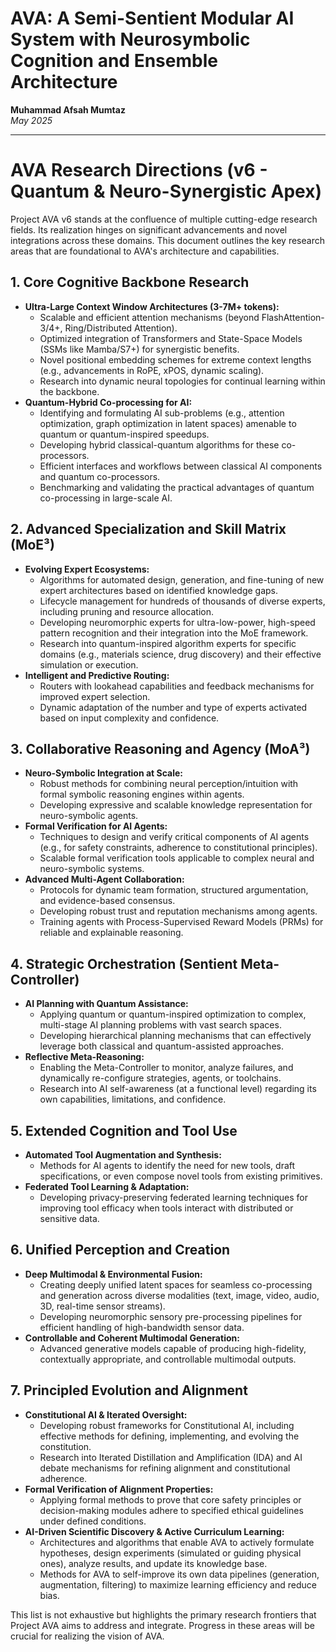 # AVA: A Semi-Sentient Modular AI System with Neurosymbolic Cognition and Ensemble Architecture

**Muhammad Afsah Mumtaz**  
*May 2025*

---

# AVA Research Directions (v6 - Quantum & Neuro-Synergistic Apex)

Project AVA v6 stands at the confluence of multiple cutting-edge research fields. Its realization hinges on significant advancements and novel integrations across these domains. This document outlines the key research areas that are foundational to AVA's architecture and capabilities.

## 1. Core Cognitive Backbone Research

* **Ultra-Large Context Window Architectures (3-7M+ tokens):**
    * Scalable and efficient attention mechanisms (beyond FlashAttention-3/4+, Ring/Distributed Attention).
    * Optimized integration of Transformers and State-Space Models (SSMs like Mamba/S7+) for synergistic benefits.
    * Novel positional embedding schemes for extreme context lengths (e.g., advancements in RoPE, xPOS, dynamic scaling).
    * Research into dynamic neural topologies for continual learning within the backbone.
* **Quantum-Hybrid Co-processing for AI:**
    * Identifying and formulating AI sub-problems (e.g., attention optimization, graph optimization in latent spaces) amenable to quantum or quantum-inspired speedups.
    * Developing hybrid classical-quantum algorithms for these co-processors.
    * Efficient interfaces and workflows between classical AI components and quantum co-processors.
    * Benchmarking and validating the practical advantages of quantum co-processing in large-scale AI.

## 2. Advanced Specialization and Skill Matrix (MoE³)

* **Evolving Expert Ecosystems:**
    * Algorithms for automated design, generation, and fine-tuning of new expert architectures based on identified knowledge gaps.
    * Lifecycle management for hundreds of thousands of diverse experts, including pruning and resource allocation.
    * Developing neuromorphic experts for ultra-low-power, high-speed pattern recognition and their integration into the MoE framework.
    * Research into quantum-inspired algorithm experts for specific domains (e.g., materials science, drug discovery) and their effective simulation or execution.
* **Intelligent and Predictive Routing:**
    * Routers with lookahead capabilities and feedback mechanisms for improved expert selection.
    * Dynamic adaptation of the number and type of experts activated based on input complexity and confidence.

## 3. Collaborative Reasoning and Agency (MoA³)

* **Neuro-Symbolic Integration at Scale:**
    * Robust methods for combining neural perception/intuition with formal symbolic reasoning engines within agents.
    * Developing expressive and scalable knowledge representation for neuro-symbolic agents.
* **Formal Verification for AI Agents:**
    * Techniques to design and verify critical components of AI agents (e.g., for safety constraints, adherence to constitutional principles).
    * Scalable formal verification tools applicable to complex neural and neuro-symbolic systems.
* **Advanced Multi-Agent Collaboration:**
    * Protocols for dynamic team formation, structured argumentation, and evidence-based consensus.
    * Developing robust trust and reputation mechanisms among agents.
    * Training agents with Process-Supervised Reward Models (PRMs) for reliable and explainable reasoning.

## 4. Strategic Orchestration (Sentient Meta-Controller)

* **AI Planning with Quantum Assistance:**
    * Applying quantum or quantum-inspired optimization to complex, multi-stage AI planning problems with vast search spaces.
    * Developing hierarchical planning mechanisms that can effectively leverage both classical and quantum-assisted approaches.
* **Reflective Meta-Reasoning:**
    * Enabling the Meta-Controller to monitor, analyze failures, and dynamically re-configure strategies, agents, or toolchains.
    * Research into AI self-awareness (at a functional level) regarding its own capabilities, limitations, and confidence.

## 5. Extended Cognition and Tool Use

* **Automated Tool Augmentation and Synthesis:**
    * Methods for AI agents to identify the need for new tools, draft specifications, or even compose novel tools from existing primitives.
* **Federated Tool Learning & Adaptation:**
    * Developing privacy-preserving federated learning techniques for improving tool efficacy when tools interact with distributed or sensitive data.

## 6. Unified Perception and Creation

* **Deep Multimodal & Environmental Fusion:**
    * Creating deeply unified latent spaces for seamless co-processing and generation across diverse modalities (text, image, video, audio, 3D, real-time sensor streams).
    * Developing neuromorphic sensory pre-processing pipelines for efficient handling of high-bandwidth sensor data.
* **Controllable and Coherent Multimodal Generation:**
    * Advanced generative models capable of producing high-fidelity, contextually appropriate, and controllable multimodal outputs.

## 7. Principled Evolution and Alignment

* **Constitutional AI & Iterated Oversight:**
    * Developing robust frameworks for Constitutional AI, including effective methods for defining, implementing, and evolving the constitution.
    * Research into Iterated Distillation and Amplification (IDA) and AI debate mechanisms for refining alignment and constitutional adherence.
* **Formal Verification of Alignment Properties:**
    * Applying formal methods to prove that core safety principles or decision-making modules adhere to specified ethical guidelines under defined conditions.
* **AI-Driven Scientific Discovery & Active Curriculum Learning:**
    * Architectures and algorithms that enable AVA to actively formulate hypotheses, design experiments (simulated or guiding physical ones), analyze results, and update its knowledge base.
    * Methods for AVA to self-improve its own data pipelines (generation, augmentation, filtering) to maximize learning efficiency and reduce bias.

This list is not exhaustive but highlights the primary research frontiers that Project AVA aims to address and integrate. Progress in these areas will be crucial for realizing the vision of AVA.
